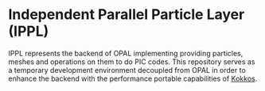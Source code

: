 # Independent Parallel Particle Layer (IPPL)

IPPL represents the backend of OPAL implementing providing particles, meshes and operations on them to do PIC codes. This repository serves
as a temporary development environment decoupled from OPAL in order to enhance the backend with the performance portable capabilities
of [Kokkos](https://github.com/kokkos).